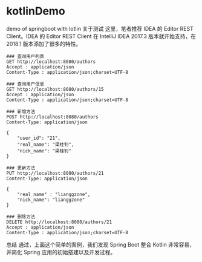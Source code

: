# kotlinDemo
demo of springboot with lotlin
关于测试
这里，笔者推荐 IDEA 的 Editor REST Client。IDEA 的 Editor REST Client 在 IntelliJ IDEA 2017.3 版本就开始支持，在 2018.1 版本添加了很多的特性。
```
### 查询用户列表
GET http://localhost:8080/authors
Accept : application/json
Content-Type : application/json;charset=UTF-8
 
### 查询用户信息
GET http://localhost:8080/authors/15
Accept : application/json
Content-Type : application/json;charset=UTF-8
 
### 新增方法
POST http://localhost:8080/authors
Content-Type: application/json
 
{
    "user_id": "21",
    "real_name": "梁桂钊",
    "nick_name": "梁桂钊"
}
 
### 更新方法
PUT http://localhost:8080/authors/21
Content-Type: application/json
 
{
    "real_name" : "lianggzone",
    "nick_name": "lianggzone"
}
 
### 删除方法
DELETE http://localhost:8080/authors/21
Accept : application/json
Content-Type : application/json;charset=UTF-8
```
总结
通过，上面这个简单的案例，我们发现 Spring Boot 整合 Kotlin 非常容易，并简化 Spring 应用的初始搭建以及开发过程。